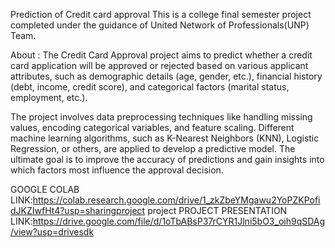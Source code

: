 Prediction of Credit card approval 
This is a college final semester project completed under the guidance of United Network of Professionals(UNP) Team.

About : The Credit Card Approval project aims to predict whether a credit card application will be approved or rejected based on various applicant attributes, such as demographic details (age, gender, etc.), financial history (debt, income, credit score), and categorical factors (marital status, employment, etc.).

The project involves data preprocessing techniques like handling missing values, encoding categorical variables, and feature scaling. Different machine learning algorithms, such as K-Nearest Neighbors (KNN), Logistic Regression, or others, are applied to develop a predictive model. The ultimate goal is to improve the accuracy of predictions and gain insights into which factors most influence the approval decision.

GOOGLE COLAB LINK:https://colab.research.google.com/drive/1_zkZbeYMgawu2YoPZKPofidJKZIwfHt4?usp=sharingproject project 
PROJECT PRESENTATION LINK:https://drive.google.com/file/d/1oTbABsP37rCYR1Jlni5bO3_oih9qSDAg/view?usp=drivesdk
